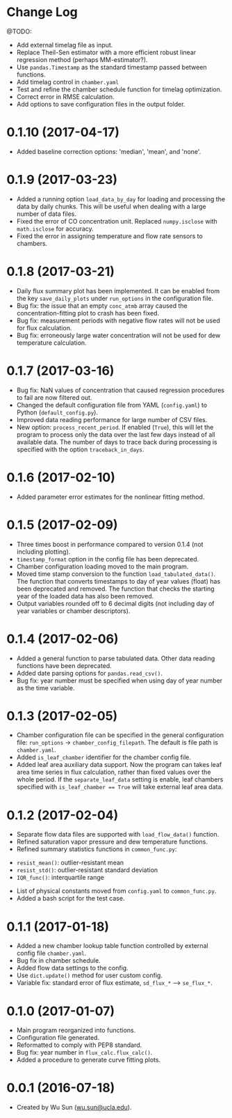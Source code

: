 # Change Log

@TODO:
- Add external timelag file as input.
- Replace Theil-Sen estimator with a more efficient robust linear regression method (perhaps MM-estimator?).
- Use `pandas.Timestamp` as the standard timestamp passed between functions.
- Add timelag control in `chamber.yaml`
- Test and refine the chamber schedule function for timelag optimization.
- Correct error in RMSE calculation.
- Add options to save configuration files in the output folder.

# 0.1.10 (2017-04-17)

- Added baseline correction options: 'median', 'mean', and 'none'.

# 0.1.9 (2017-03-23)

- Added a running option `load_data_by_day` for loading and processing the data by daily chunks. This will be useful when dealing with a large number of data files.
- Fixed the error of CO concentration unit. Replaced `numpy.isclose` with `math.isclose` for accuracy.
- Fixed the error in assigning temperature and flow rate sensors to chambers.

# 0.1.8 (2017-03-21)

- Daily flux summary plot has been implemented. It can be enabled from the key `save_daily_plots` under `run_options` in the configuration file.
- Bug fix: the issue that an empty `conc_atmb` array caused the concentration-fitting plot to crash has been fixed.
- Bug fix: measurement periods with negative flow rates will not be used for flux calculation.
- Bug fix: erroneously large water concentration will not be used for dew temperature calculation.

# 0.1.7 (2017-03-16)

- Bug fix: NaN values of concentration that caused regression procedures to fail are now filtered out.
- Changed the default configuration file from YAML (`config.yaml`) to Python (`default_config.py`).
- Improved data reading performance for large number of CSV files.
- New option: `process_recent_period`. If enabled (`True`), this will let the program to process only the data over the last few days instead of all available data. The number of days to trace back during processing is specified with the option `traceback_in_days`.

# 0.1.6 (2017-02-10)

- Added parameter error estimates for the nonlinear fitting method.

# 0.1.5 (2017-02-09)

- Three times boost in performance compared to version 0.1.4 (not including plotting).
- `timestamp_format` option in the config file has been deprecated.
- Chamber configuration loading moved to the main program.
- Moved time stamp conversion to the function `load_tabulated_data()`. The function that converts timestamps to day of year values (float) has been deprecated and removed. The function that checks the starting year of the loaded data has also been removed.
- Output variables rounded off to 6 decimal digits (not including day of year variables or chamber descriptors).

# 0.1.4 (2017-02-06)

- Added a general function to parse tabulated data. Other data reading functions have been deprecated.
- Added date parsing options for `pandas.read_csv()`.
- Bug fix: year number must be specified when using day of year number as the time variable.

# 0.1.3 (2017-02-05)

- Chamber configuration file can be specified in the general configuration file: `run_options` -> `chamber_config_filepath`. The default is file path is `chamber.yaml`.
- Added `is_leaf_chamber` identifier for the chamber config file.
- Added leaf area auxiliary data support. Now the program can takes leaf area time series in flux calculation, rather than fixed values over the whole period. If the `separate_leaf_data` setting is enable, leaf chambers specified with `is_leaf_chamber == True` will take external leaf area data.

# 0.1.2 (2017-02-04)

- Separate flow data files are supported with `load_flow_data()` function.
- Refined saturation vapor pressure and dew temperature functions.
- Refined summary statistics functions in `common_func.py`:
 * `resist_mean()`: outlier-resistant mean
 * `resist_std()`: outlier-resistant standard deviation
 * `IQR_func()`: interquartile range
- List of physical constants moved from `config.yaml` to `common_func.py`.
- Added a bash script for the test case.

# 0.1.1 (2017-01-18)

- Added a new chamber lookup table function controlled by external config file `chamber.yaml`.
- Bug fix in chamber schedule.
- Added flow data settings to the config.
- Use `dict.update()` method for user custom config.
- Variable fix: standard error of flux estimate, `sd_flux_*` --> `se_flux_*`.

# 0.1.0 (2017-01-07)

- Main program reorganized into functions.
- Configuration file generated.
- Reformatted to comply with PEP8 standard.
- Bug fix: year number in `flux_calc.flux_calc()`.
- Added a procedure to generate curve fitting plots.

# 0.0.1 (2016-07-18)

- Created by Wu Sun (wu.sun@ucla.edu).
